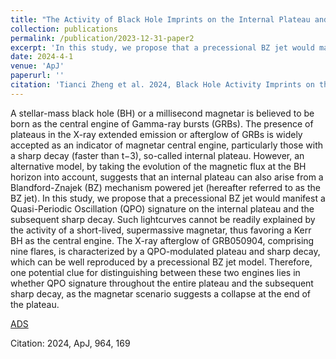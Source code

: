 ```yaml
---
title: "The Activity of Black Hole Imprints on the Internal Plateau and the Subsequent Sharp Decay"
collection: publications
permalink: /publication/2023-12-31-paper2
excerpt: 'In this study, we propose that a precessional BZ jet would manifest a Quasi-Periodic Oscillation (QPO) signature on the internal plateau and the subsequent sharp decay. Such lightcurves cannot be readily explained by the activity of a short-lived, supermassive magnetar, thus favoring a Kerr BH as the central engine. The X-ray afterglow of GRB050904, comprising nine flares, is characterized by a QPO-modulated plateau and sharp decay, which can be well reproduced by a precessional BZ jet model. Therefore, one potential clue for distinguishing between these two engines lies in whether QPO signature throughout the entire plateau and the subsequent sharp decay, as the magnetar scenario suggests a collapse at the end of the plateau.'
date: 2024-4-1
venue: 'ApJ'
paperurl: ''
citation: 'Tianci Zheng et al. 2024, Black Hole Activity Imprints on the Internal Plateau and the Subsequent Sharp Decay, <i>ApJ, 964</i>. 169'
---
```

A stellar-mass black hole (BH) or a millisecond magnetar is believed to be born as the central engine of Gamma-ray bursts (GRBs). The presence of plateaus in the X-ray extended emission or afterglow of GRBs is widely accepted as an indicator of magnetar central engine, particularly those with a sharp decay (faster than t−3), so-called internal plateau. However, an alternative model, by taking the evolution of the magnetic flux at the BH horizon into account, suggests that an internal plateau can also arise from a Blandford-Znajek (BZ) mechanism powered jet (hereafter referred to as the BZ jet). In this study, we propose that a precessional BZ jet would manifest a Quasi-Periodic Oscillation (QPO) signature on the internal plateau and the subsequent sharp decay. Such lightcurves cannot be readily explained by the activity of a short-lived, supermassive magnetar, thus favoring a Kerr BH as the central engine. The X-ray afterglow of GRB050904, comprising nine flares, is characterized by a QPO-modulated plateau and sharp decay, which can be well reproduced by a precessional BZ jet model. Therefore, one potential clue for distinguishing between these two engines lies in whether QPO signature throughout the entire plateau and the subsequent sharp decay, as the magnetar scenario suggests a collapse at the end of the plateau.

[ADS](https://ui.adsabs.harvard.edu/abs/2024ApJ...964..169Z/abstract)

Citation: 2024, ApJ, 964, 169
